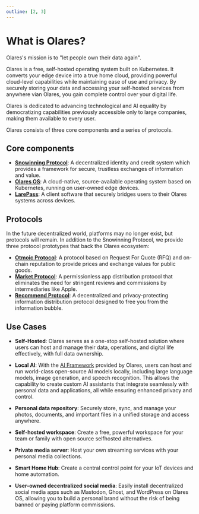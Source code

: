 ```yaml
---
outline: [2, 3]
---
```


# What is Olares?

Olares's mission is to "let people own their data again".

Olares is a free, self-hosted operating system built on Kubernetes. It converts your edge device into a true home cloud, providing powerful cloud-level capabilities while maintaining ease of use and privacy. By securely storing your data and accessing your self-hosted services from anywhere vian Olares, you gain complete control over your digital life. 

Olares is dedicated to advancing technological and AI equality by democratizing capabilities previously accessible only to large companies, making them available to every user.

Olares consists of three core components and a series of protocols.

## Core components

- [**Snowinning Protocol**](../../developer/contribute/snowinning/overview): A decentralized identity and credit system which provides a framework for secure, trustless exchanges of information and value. 
- [**Olares OS**](../olares/overview.md): A cloud-native, source-available operating system based on Kubernetes, running on user-owned edge devices.
- [**LarePass**](../../how-to/larepass/overview.md): A client software that securely bridges users to their Olares systems across devices.
 
## Protocols

In the future decentralized world, platforms may no longer exist, but protocols will remain. In addition to the Snowinning Protocol, we provide three protocol prototypes that back the Olares ecosystem:

- [**Otmoic Protocol**](../protocol/otmoic.md): A protocol based on Request For Quote (RFQ) and on-chain reputation to provide prices and exchange values for public goods.
- [**Market Protocol**](../protocol/market.md): A permissionless app distribution protocol that eliminates the need for stringent reviews and commissions by intermediaries like Apple.
- [**Recommend Protocol**](../protocol/recommend.md): A decentralized and privacy-protecting information distribution protocol designed to free you from the information bubble.
 
## Use Cases

- **Self-Hosted**: Olares serves as a one-stop self-hosted solution where users can host and manage their data, operations, and digital life effectively, with full data ownership.

- **Local AI**: With the [AI Framework](../olares/ai.md) provided by Olares, users can host and run world-class open-source AI models locally, including large language models, image generation, and speech recognition. This allows the capability to create custom AI assistants that integrate seamlessly with  personal data and applications, all while ensuring enhanced privacy and control.

- **Personal data repository**: Securely store, sync, and manage your photos, documents, and important files in a unified storage and access anywhere. 

- **Self-hosted workspace**: Create a free, powerful workspace for your team or family with open source selfhosted alternatives. 

- **Private media server**: Host your own streaming services with your personal media collections. 

- **Smart Home Hub**: Create a central control point for your IoT devices and home automation.  

- **User-owned decentralized social media**: Easily install decentralized social media apps such as Mastodon, Ghost, and WordPress on Olares OS, allowing you to build a personal brand without the risk of being banned or paying platform commissions. 

